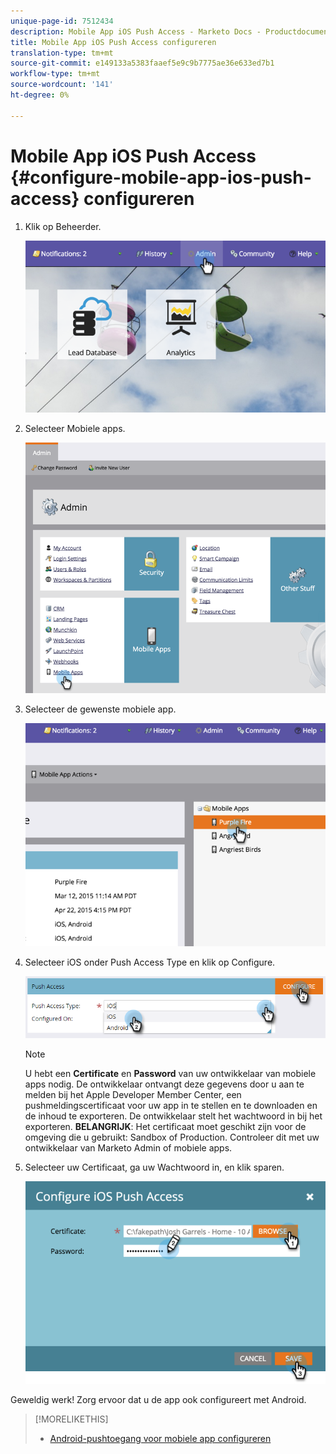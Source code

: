 ```yaml
---
unique-page-id: 7512434
description: Mobile App iOS Push Access - Marketo Docs - Productdocumentatie configureren
title: Mobile App iOS Push Access configureren
translation-type: tm+mt
source-git-commit: e149133a5383faaef5e9c9b7775ae36e633ed7b1
workflow-type: tm+mt
source-wordcount: '141'
ht-degree: 0%

---
```



# Mobile App iOS Push Access {#configure-mobile-app-ios-push-access} configureren

1. Klik op Beheerder.

   ![](assets/image2015-4-22-16-3a12-3a32.png)

1. Selecteer Mobiele apps.

   ![](assets/image2015-4-22-16-3a14-3a29.png)

1. Selecteer de gewenste mobiele app.

   ![](assets/image2015-4-22-16-3a33-3a19.png)

1. Selecteer iOS onder Push Access Type en klik op Configure.

   ![](assets/image2016-6-10-11-3a37-3a9.png)

   >[!NOTE]
   >
   >U hebt een **Certificate** en **Password** van uw ontwikkelaar van mobiele apps nodig. De ontwikkelaar ontvangt deze gegevens door u aan te melden bij het Apple Developer Member Center, een pushmeldingscertificaat voor uw app in te stellen en te downloaden en de inhoud te exporteren. De ontwikkelaar stelt het wachtwoord in bij het exporteren. **BELANGRIJK**: Het certificaat moet geschikt zijn voor de omgeving die u gebruikt: Sandbox of Production. Controleer dit met uw ontwikkelaar van Marketo Admin of mobiele apps.

1. Selecteer uw Certificaat, ga uw Wachtwoord in, en klik sparen.

   ![](assets/image2015-4-22-17-3a19-3a18.png)

Geweldig werk! Zorg ervoor dat u de app ook configureert met Android.

>[!MORELIKETHIS]
>
>* [Android-pushtoegang voor mobiele app configureren](configure-mobile-app-android-push-access.md)

>



